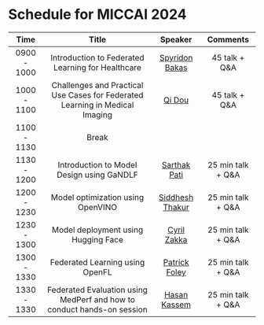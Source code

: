 # Schedule for MICCAI 2024

|   **Time**  |                                   **Title**                                  |   **Speaker**   |    **Comments**   |
|:-----------:|:----------------------------------------------------------------------------:|:---------------:|:-----------------:|
| 0900 - 1000 |               Introduction to Federated Learning for Healthcare              |  [Spyridon Bakas](https://medicine.iu.edu/faculty/64865/bakas-spyridon) |   45 talk + Q&A   |
| 1000 - 1100 | Challenges and Practical Use Cases for Federated Learning in Medical Imaging |      [Qi Dou](https://www.cse.cuhk.edu.hk/~qdou/)     |   45 talk + Q&A   |
| 1100 - 1130 |                                     Break                                    |                 |                   |
| 1130 - 1200 |                   Introduction to Model Design using GaNDLF                  |   [Sarthak Pati](https://medicine.iu.edu/pathology/research/computational-pathology/people/pati)  | 25 min talk + Q&A |
| 1200 - 1230 |                       Model optimization using OpenVINO                      | [Siddhesh Thakur](https://github.com/Geeks-Sid) | 25 min talk + Q&A |
| 1230 - 1300 |                      Model deployment using Hugging Face                     |   [Cyril Zakka](https://cyrilzakka.github.io/)  | 25 min talk + Q&A |
| 1300 - 1330 |                        Federated Learning using OpenFL                       |      [Patrick Foley](https://www.linkedin.com/in/psfoley/)      | 25 min talk + Q&A |
| 1330 - 1330 |    Federated Evaluation using MedPerf and how to conduct hands-on session    |   [Hasan Kassem](https://www.linkedin.com/in/hasan-kassem-02625119b/?originalSubdomain=fr)  | 25 min talk + Q&A |
